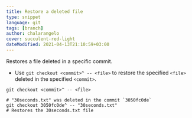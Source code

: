 ```yaml
---
title: Restore a deleted file
type: snippet
language: git
tags: [branch]
author: chalarangelo
cover: succulent-red-light
dateModified: 2021-04-13T21:10:59+03:00
---
```


Restores a file deleted in a specific commit.

- Use `git checkout <commit>^ -- <file>` to restore the specified `<file>` deleted in the specified `<commit>`.

```shell
git checkout <commit>^ -- <file>
```

```shell
# "30seconds.txt" was deleted in the commit `3050fc0de`
git checkout 3050fc0de^ -- "30seconds.txt"
# Restores the 30seconds.txt file
```
